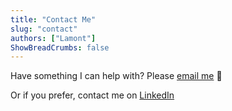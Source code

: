 ```yaml
---
title: "Contact Me"
slug: "contact"
authors: ["Lamont"]
ShowBreadCrumbs: false
---
```


Have something I can help with? Please [email me](mailto:lamontkwc@gmail.com) 📧

Or if you prefer, contact me on [LinkedIn](https://linkedin.com/in/lamontchan)